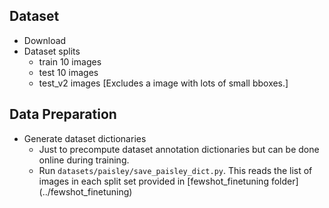## Dataset
- Download 
- Dataset splits
  - train 10 images
  - test 10 images
  - test_v2 images [Excludes a image with lots of small bboxes.]

## Data Preparation
- Generate dataset dictionaries
  - Just to precompute dataset annotation dictionaries but can be done online during training.
  - Run `datasets/paisley/save_paisley_dict.py`. This reads the list of images in each split set provided in [fewshot_finetuning folder] (../fewshot_finetuning) 


